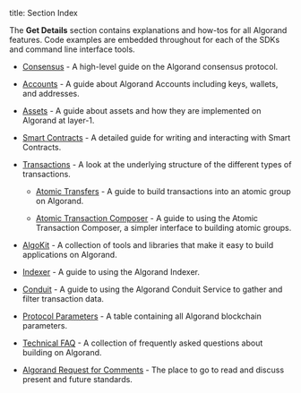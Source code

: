 title: Section Index

The **Get Details** section contains explanations and how-tos for all Algorand features. Code examples are embedded throughout for each of the SDKs and command line interface tools.

- [Consensus](algorand_consensus.md) - A high-level guide on the Algorand consensus protocol.

- [Accounts](accounts) - A guide about Algorand Accounts including keys, wallets, and addresses.

- [Assets](asa) - A guide about assets and how they are implemented on Algorand at layer-1.

- [Smart Contracts](dapps/smart-contracts/) - A detailed guide for writing and interacting with Smart Contracts. 

- [Transactions](transactions) - A look at the underlying structure of the different types of transactions.

    - [Atomic Transfers](atomic_transfers.md) - A guide to build transactions into an atomic group on Algorand.

    - [Atomic Transaction Composer](atc.md) - A guide to using the Atomic Transaction Composer, a simpler interface to building atomic groups.

- [AlgoKit](algokit/GettingStarted) - A collection of tools and libraries that make it easy to build applications on Algorand.

- [Indexer](indexer.md) - A guide to using the Algorand Indexer.

- [Conduit](conduit/GettingStarted) - A guide to using the Algorand Conduit Service to gather and filter transaction data.

- [Protocol Parameters](parameter_tables.md) - A table containing all Algorand blockchain parameters.

- [Technical FAQ](technical_faq.md) - A collection of frequently asked questions about building on Algorand.

- [Algorand Request for Comments](useful_resources/#smart-contract-examples) - The place to go to read and discuss present and future standards.
